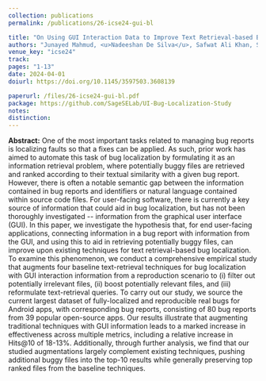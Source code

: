 ```yaml
---
collection: publications
permalink: /publications/26-icse24-gui-bl

title: "On Using GUI Interaction Data to Improve Text Retrieval-based Bug Localization"
authors: "Junayed Mahmud, <u>Nadeeshan De Silva</u>, Safwat Ali Khan, Seyed Hooman Mostafavi, S M Hasan Mansur, **Oscar Chaparro**, Andrian Marcus, and Kevin Moran"
venue_key: "icse24"
track: 
pages: "1-13"
date: 2024-04-01
doiurl: https://doi.org/10.1145/3597503.3608139

paperurl: /files/26-icse24-gui-bl.pdf
package: https://github.com/SageSELab/UI-Bug-Localization-Study
notes: 
distinction: 
---
```


**Abstract:** One of the most important tasks related to managing bug reports is localizing faults so that a fixes can be applied. As such, prior work has aimed to automate this task of bug localization by formulating it as an information retrieval problem, where potentially buggy files are retrieved and ranked according to their textual similarity with a given bug report. However, there is often a notable semantic gap between the information contained in bug reports and identifiers or natural language contained within source code files. For user-facing software, there is currently a key source of information that could aid in bug localization, but has not been thoroughly investigated -- information from the graphical user interface (GUI). In this paper, we investigate the hypothesis that, for end user-facing applications, connecting information in a bug report with information from the GUI, and using this to aid in retrieving potentially buggy files, can improve upon existing techniques for text retrieval-based bug localization. To examine this phenomenon, we conduct a comprehensive empirical study that augments four baseline text-retrieval techniques for bug localization with GUI interaction information from a reproduction scenario to (i) filter out potentially irrelevant files, (ii) boost potentially relevant files, and (iii) reformulate text-retrieval queries. To carry out our study, we source the current largest dataset of fully-localized and reproducible real bugs for Android apps, with corresponding bug reports, consisting of 80 bug reports from 39 popular open-source apps. Our results illustrate that augmenting traditional techniques with GUI information leads to a marked increase in effectiveness across multiple metrics, including a relative increase in Hits@10 of 18-13%. Additionally, through further analysis, we find that our studied augmentations largely complement existing techniques, pushing additional buggy files into the top-10 results while generally preserving top ranked files from the baseline techniques.